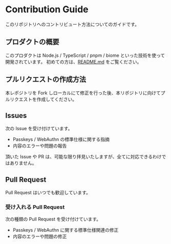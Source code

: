 # Contribution Guide

このリポジトリへのコントリビュート方法についてのガイドです。

## プロダクトの概要

このプロダクトは Node.js / TypeScript / pnpm / biome といった技術を使って開発されています。
初めての方は、[README.md](README.md) をご覧ください。

## プルリクエストの作成方法

本レポジトリを Fork しローカルにて修正を行った後、本リポジトリに向けてプルリクエストを作成してください。

## Issues

次の Issue を受け付けています。

- Passkeys / WebAuthn の標準仕様に関する指摘
- 内容のエラーや問題の報告

頂いた Issue や PR は、可能な限り拝見いたしますが、全てに対応できるわけではありません。

## Pull Request

Pull Request はいつでも歓迎しています。

### 受け入れる Pull Request

次の種類の Pull Request を受け付けています。

- Passkeys / WebAuthn に関する標準仕様関連の修正
- 内容のエラーや問題の修正
